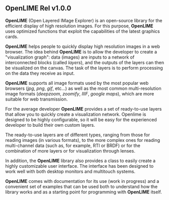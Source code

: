 ## OpenLIME Rel v1.0.0

**OpenLIME** (Open Layered IMage Explorer) is an open-source library for the efficient display of high resolution images. 
For this purpose, **OpenLIME** uses optimized functions that exploit the capabilities of the latest graphics cards.

**OpenLIME** helps people to quickly display high resolution images in a web browser. 
The idea behind **OpenLIME** is to allow the developer to create a "visualization graph": data (images) are inputs to a network of interconnected blocks (called *layers*), and the outputs of the layers can then be visualized on the canvas. The task of the layers is to perform processing on the data they receive as input.

**OpenLIME** supports all image formats used by the most popular web browsers (*jpg*, *png*, *gif*, etc...) as well as the most common multi-resolution image formats (*deepzoom*, *zoomify*, *IIIF*, *google maps*), which are more suitable for web transmission.

For the average developer **OpenLIME** provides a set of ready-to-use layers that allow you to quickly create a visualization network.
Openlime is designed to be highly configurable, so it will be easy for the experienced developer to build their own custom layers. 

The ready-to-use layers are of different types, ranging from those for reading images (in various formats), to the more complex ones for reading multi-channel data (such as, for example, RTI or BRDF) or for the combination of more layers or for visualization through lenses.

In addition, the **OpenLIME** library also provides a class to easily create a highly customizable user interface. The interface has been designed to work well with both desktop monitors and multitouch systems. 

**OpenLIME** comes with documentation for its use (work in progress) and a convenient set of examples that can be used both to understand how the library works and as a starting point for programming with **OpenLIME** itself.
